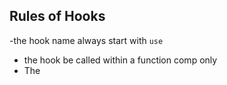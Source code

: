 ## Rules of Hooks

-the hook name always start with `use`
- the hook be called within a function comp only
- The 